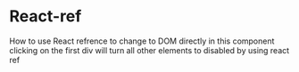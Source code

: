 # React-ref
How to use React refrence to change to DOM directly
in this component clicking on the first div will turn all other elements to disabled
by using react ref
